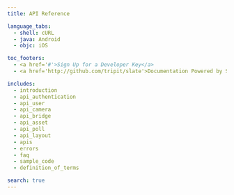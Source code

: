 ```yaml
---
title: API Reference

language_tabs:
  - shell: cURL
  - java: Android
  - objc: iOS

toc_footers:
  - <a href='#'>Sign Up for a Developer Key</a>
  - <a href='http://github.com/tripit/slate'>Documentation Powered by Slate</a>

includes:
  - introduction
  - api_authentication
  - api_user
  - api_camera
  - api_bridge
  - api_asset
  - api_poll
  - api_layout
  - apis
  - errors
  - faq
  - sample_code
  - definition_of_terms

search: true
---
```


